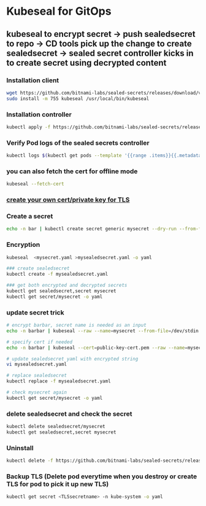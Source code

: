# Kubeseal for GitOps

## kubeseal to encrypt secret -> push sealedsecret to repo -> CD tools pick up the change to create sealedsecret -> sealed secret controller kicks in to create secret using decrypted content

### Installation client
```bash
wget https://github.com/bitnami-labs/sealed-secrets/releases/download/v0.16.0/kubeseal-linux-amd64 -O kubeseal
sudo install -m 755 kubeseal /usr/local/bin/kubeseal
```

### Installation controller
```bash
kubectl apply -f https://github.com/bitnami-labs/sealed-secrets/releases/download/v0.16.0/controller.yaml
```

### Verify Pod logs of the sealed secrets controller
```bash
kubectl logs $(kubectl get pods --template '{{range .items}}{{.metadata.name}}{{"\n"}}{{end}}' -n kube-system -l name=sealed-secrets-controller) -n kube-system
```

### you can also fetch the cert for offline mode
```bash
kubeseal --fetch-cert
```

### [create your own cert/private key for TLS](https://github.com/bitnami-labs/sealed-secrets/blob/main/docs/bring-your-own-certificates.md)

### Create a secret
```bash
echo -n bar | kubectl create secret generic mysecret --dry-run --from-file=foo=/dev/stdin -o yaml >mysecret.yaml
```

### Encryption
```bash
kubeseal  <mysecret.yaml >mysealedsecret.yaml -o yaml

### create sealedsecret
kubectl create -f mysealedsecret.yaml

### get both encrypted and decrypted secrets
kubectl get sealedsecret,secret mysecret
kubectl get secret/mysecret -o yaml
```

### update secret trick
```bash
# encrypt barbar, secret name is needed as an input
echo -n barbar | kubeseal --raw --name=mysecret --from-file=/dev/stdin

# specify cert if needed
echo -n barbar | kubeseal --cert=public-key-cert.pem --raw --name=mysecret --from-file=/dev/stdin

# update sealedsecret yaml with encrypted string
vi mysealedsecret.yaml

# replace sealedsecret
kubectl replace -f mysealedsecret.yaml

# check mysecret again
kubectl get secret/mysecret -o yaml
```

### delete sealedsecret and check the secret
```bash
kubectl delete sealedsecret/mysecret
kubectl get sealedsecret,secret mysecret
```

### Uninstall
```bash
kubectl delete -f https://github.com/bitnami-labs/sealed-secrets/releases/download/v0.16.0/controller.yaml
```

### Backup TLS (Delete pod everytime when you destroy or create TLS for pod to pick it up new TLS)
```bash
kubectl get secret <TLSsecretname> -n kube-system -o yaml
```
